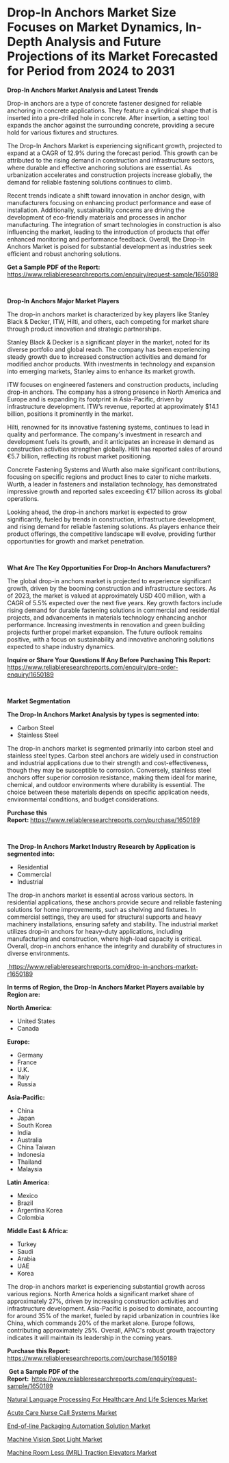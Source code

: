 <p><h1>Drop-In Anchors Market Size Focuses on Market Dynamics, In-Depth Analysis and Future Projections of its Market Forecasted for Period from 2024 to 2031</h1></p><p><strong>Drop-In Anchors Market Analysis and Latest Trends</strong></p>
<p><p>Drop-in anchors are a type of concrete fastener designed for reliable anchoring in concrete applications. They feature a cylindrical shape that is inserted into a pre-drilled hole in concrete. After insertion, a setting tool expands the anchor against the surrounding concrete, providing a secure hold for various fixtures and structures.</p><p>The Drop-In Anchors Market is experiencing significant growth, projected to expand at a CAGR of 12.9% during the forecast period. This growth can be attributed to the rising demand in construction and infrastructure sectors, where durable and effective anchoring solutions are essential. As urbanization accelerates and construction projects increase globally, the demand for reliable fastening solutions continues to climb.</p><p>Recent trends indicate a shift toward innovation in anchor design, with manufacturers focusing on enhancing product performance and ease of installation. Additionally, sustainability concerns are driving the development of eco-friendly materials and processes in anchor manufacturing. The integration of smart technologies in construction is also influencing the market, leading to the introduction of products that offer enhanced monitoring and performance feedback. Overall, the Drop-In Anchors Market is poised for substantial development as industries seek efficient and robust anchoring solutions.</p></p>
<p><strong>Get a Sample PDF of the Report:&nbsp;</strong> <a href="https://www.reliableresearchreports.com/enquiry/request-sample/1650189?utm_campaign=3&utm_medium=2&utm_source=Github&utm_content=ia&utm_term=08122024&utm_id=drop-in-anchors">https://www.reliableresearchreports.com/enquiry/request-sample/1650189</a></p>
<p>&nbsp;</p>
<p><strong>Drop-In Anchors Major Market Players</strong></p>
<p><p>The drop-in anchors market is characterized by key players like Stanley Black & Decker, ITW, Hilti, and others, each competing for market share through product innovation and strategic partnerships. </p><p>Stanley Black & Decker is a significant player in the market, noted for its diverse portfolio and global reach. The company has been experiencing steady growth due to increased construction activities and demand for modified anchor products. With investments in technology and expansion into emerging markets, Stanley aims to enhance its market growth.</p><p>ITW focuses on engineered fasteners and construction products, including drop-in anchors. The company has a strong presence in North America and Europe and is expanding its footprint in Asia-Pacific, driven by infrastructure development. ITW’s revenue, reported at approximately $14.1 billion, positions it prominently in the market.</p><p>Hilti, renowned for its innovative fastening systems, continues to lead in quality and performance. The company's investment in research and development fuels its growth, and it anticipates an increase in demand as construction activities strengthen globally. Hilti has reported sales of around €5.7 billion, reflecting its robust market positioning.</p><p>Concrete Fastening Systems and Wurth also make significant contributions, focusing on specific regions and product lines to cater to niche markets. Wurth, a leader in fasteners and installation technology, has demonstrated impressive growth and reported sales exceeding €17 billion across its global operations.</p><p>Looking ahead, the drop-in anchors market is expected to grow significantly, fueled by trends in construction, infrastructure development, and rising demand for reliable fastening solutions. As players enhance their product offerings, the competitive landscape will evolve, providing further opportunities for growth and market penetration.</p></p>
<p>&nbsp;</p>
<p><strong>What Are The Key Opportunities For Drop-In Anchors Manufacturers?</strong></p>
<p><p>The global drop-in anchors market is projected to experience significant growth, driven by the booming construction and infrastructure sectors. As of 2023, the market is valued at approximately USD 400 million, with a CAGR of 5.5% expected over the next five years. Key growth factors include rising demand for durable fastening solutions in commercial and residential projects, and advancements in materials technology enhancing anchor performance. Increasing investments in renovation and green building projects further propel market expansion. The future outlook remains positive, with a focus on sustainability and innovative anchoring solutions expected to shape industry dynamics.</p></p>
<p><strong>Inquire or Share Your Questions If Any Before Purchasing This Report:</strong> <a href="https://www.reliableresearchreports.com/enquiry/pre-order-enquiry/1650189?utm_campaign=3&utm_medium=2&utm_source=Github&utm_content=ia&utm_term=08122024&utm_id=drop-in-anchors">https://www.reliableresearchreports.com/enquiry/pre-order-enquiry/1650189</a></p>
<p>&nbsp;</p>
<p><strong>Market Segmentation</strong></p>
<p><strong>The Drop-In Anchors Market Analysis by types is segmented into:</strong></p>
<p><ul><li>Carbon Steel</li><li>Stainless Steel</li></ul></p>
<p><p>The drop-in anchors market is segmented primarily into carbon steel and stainless steel types. Carbon steel anchors are widely used in construction and industrial applications due to their strength and cost-effectiveness, though they may be susceptible to corrosion. Conversely, stainless steel anchors offer superior corrosion resistance, making them ideal for marine, chemical, and outdoor environments where durability is essential. The choice between these materials depends on specific application needs, environmental conditions, and budget considerations.</p></p>
<p><strong>Purchase this Report:&nbsp;</strong><a href="https://www.reliableresearchreports.com/purchase/1650189?utm_campaign=3&utm_medium=2&utm_source=Github&utm_content=ia&utm_term=08122024&utm_id=drop-in-anchors">https://www.reliableresearchreports.com/purchase/1650189</a></p>
<p>&nbsp;</p>
<p><strong>The Drop-In Anchors Market Industry Research by Application is segmented into:</strong></p>
<p><ul><li>Residential</li><li>Commercial</li><li>Industrial</li></ul></p>
<p><p>The drop-in anchors market is essential across various sectors. In residential applications, these anchors provide secure and reliable fastening solutions for home improvements, such as shelving and fixtures. In commercial settings, they are used for structural supports and heavy machinery installations, ensuring safety and stability. The industrial market utilizes drop-in anchors for heavy-duty applications, including manufacturing and construction, where high-load capacity is critical. Overall, drop-in anchors enhance the integrity and durability of structures in diverse environments.</p></p>
<p><a href="https://www.reliableresearchreports.com/drop-in-anchors-market-r1650189?utm_campaign=3&utm_medium=2&utm_source=Github&utm_content=ia&utm_term=08122024&utm_id=drop-in-anchors">&nbsp;https://www.reliableresearchreports.com/drop-in-anchors-market-r1650189</a></p>
<p><strong>In terms of Region, the Drop-In Anchors Market Players available by Region are:</strong></p>
<p>
    <p> <strong> North America: </strong>
        <ul>
            <li>United States</li>
            <li>Canada</li>
        </ul>
        </p> 
    <p> <strong> Europe: </strong>
        <ul>
            <li>Germany</li>
            <li>France</li>
            <li>U.K.</li>
            <li>Italy</li>
            <li>Russia</li>
        </ul>
        </p> 
    <p> <strong> Asia-Pacific: </strong>
        <ul>
            <li>China</li>
            <li>Japan</li>
            <li>South Korea</li>
            <li>India</li>
            <li>Australia</li>
            <li>China Taiwan</li>
            <li>Indonesia</li>
            <li>Thailand</li>
            <li>Malaysia</li>
        </ul>
        </p> 
    <p> <strong> Latin America: </strong>
        <ul>
            <li>Mexico</li>
            <li>Brazil</li>
            <li>Argentina Korea</li>
            <li>Colombia</li>
        </ul>
        </p> 
    <p> <strong> Middle East & Africa: </strong>
        <ul>
            <li>Turkey</li>
            <li>Saudi</li>
            <li>Arabia</li>
            <li>UAE</li>
            <li>Korea</li>
        </ul>
    </p>
    </p>
<p><p>The drop-in anchors market is experiencing substantial growth across various regions. North America holds a significant market share of approximately 27%, driven by increasing construction activities and infrastructure development. Asia-Pacific is poised to dominate, accounting for around 35% of the market, fueled by rapid urbanization in countries like China, which commands 20% of the market alone. Europe follows, contributing approximately 25%. Overall, APAC's robust growth trajectory indicates it will maintain its leadership in the coming years.</p></p>
<p><strong>Purchase this Report: </strong><a href="https://www.reliableresearchreports.com/purchase/1650189?utm_campaign=3&utm_medium=2&utm_source=Github&utm_content=ia&utm_term=08122024&utm_id=drop-in-anchors">https://www.reliableresearchreports.com/purchase/1650189</a></p>
<p>&nbsp;<strong>Get a Sample PDF of the Report:&nbsp;&nbsp;</strong><a href="https://www.reliableresearchreports.com/enquiry/request-sample/1650189?utm_campaign=3&utm_medium=2&utm_source=Github&utm_content=ia&utm_term=08122024&utm_id=drop-in-anchors">https://www.reliableresearchreports.com/enquiry/request-sample/1650189</a></p>
<p><strong></strong></p>
<p><p><a href="https://www.linkedin.com/pulse/compreh-proposis-fbaif?utm_campaign=3&utm_medium=2&utm_source=Github&utm_content=ia&utm_term=08122024&utm_id=drop-in-anchors">Natural Language Processing For Healthcare And Life Sciences Market</a></p><p><a href="https://www.linkedin.com/pulse/acute-care-nurse-call-systems-market-size-growing-kkkie?utm_campaign=3&utm_medium=2&utm_source=Github&utm_content=ia&utm_term=08122024&utm_id=drop-in-anchors">Acute Care Nurse Call Systems Market</a></p><p><a href="https://issuu.com/reportprime-2/docs/end-of-line-packaging-automation-solution-market-s?utm_campaign=3&utm_medium=2&utm_source=Github&utm_content=ia&utm_term=08122024&utm_id=drop-in-anchors">End-of-line Packaging Automation Solution Market</a></p><p><a href="https://issuu.com/reportprime-2/docs/machine-vision-spot-light-market-size-2030.pptx?utm_campaign=3&utm_medium=2&utm_source=Github&utm_content=ia&utm_term=08122024&utm_id=drop-in-anchors">Machine Vision Spot Light Market</a></p><p><a href="https://github.com/gulaimolin/Market-Research-Report-List-6/blob/main/machine-room-less-mrl-traction-elevators-market.md?utm_campaign=3&utm_medium=2&utm_source=Github&utm_content=ia&utm_term=08122024&utm_id=drop-in-anchors">Machine Room Less (MRL) Traction Elevators Market</a></p></p>